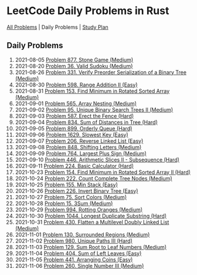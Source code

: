 LeetCode Daily Problems in Rust
===============================

[All Problems](README.md) | Daily Problems | [Study Plan](STUDY_PLAN.md)

Daily Problems
--------------

1. 2021-08-05 [Problem 877. Stone Game (Medium)](problem_0877/)
2. 2021-08-20 [Problem 36. Valid Sudoku (Medium)](problem_0036/)
3. 2021-08-26 [Problem 331. Verify Preorder Serialization of a Binary Tree (Medium)](problem_0331/)
4. 2021-08-30 [Problem 598. Range Addition II (Easy)](problem_0598/)
5. 2021-08-31 [Problem 153. Find Minimum in Rotated Sorted Array (Medium)](problem_0153/)
6. 2021-09-01 [Problem 565. Array Nesting (Medium)](problem_0565/)
7. 2021-09-02 [Problem 95. Unique Binary Search Trees II (Medium)](problem_0095/)
8. 2021-09-03 [Problem 587. Erect the Fence (Hard)](problem_0587/)
9. 2021-09-04 [Problem 834. Sum of Distances in Tree (Hard)](problem_0834/)
10. 2021-09-05 [Problem 899. Orderly Queue (Hard)](problem_0899/)
11. 2021-09-06 [Problem 1629. Slowest Key (Easy)](problem_1629/)
12. 2021-09-07 [Problem 206. Reverse Linked List (Easy)](problem_0206/)
13. 2021-09-08 [Problem 848. Shifting Letters (Medium)](problem_0848/)
14. 2021-09-09 [Problem 764. Largest Plus Sign (Medium)](problem_0764/)
15. 2021-09-10 [Problem 446. Arithmetic Slices II - Subsequence (Hard)](problem_0446/)
16. 2021-09-11 [Problem 224. Basic Calculator (Hard)](problem_0224/)
17. 2021-10-23 [Problem 154. Find Minimum in Rotated Sorted Array II (Hard)](problem_0154/)
18. 2021-10-24 [Problem 222. Count Complete Tree Nodes (Medium)](problem_0222/)
19. 2021-10-25 [Problem 155. Min Stack (Easy)](problem_0155/)
20. 2021-10-26 [Problem 226. Invert Binary Tree (Easy)](problem_0226/)
21. 2021-10-27 [Problem 75. Sort Colors (Medium)](problem_0075/)
22. 2021-10-28 [Problem 15. 3Sum (Medium)](problem_0015/)
23. 2021-10-29 [Problem 994. Rotting Oranges (Medium)](problem_0994/)
24. 2021-10-30 [Problem 1044. Longest Duplicate Substring (Hard)](problem_1044/)
25. 2021-10-31 [Problem 430. Flatten a Multilevel Doubly Linked List (Medium)](problem_0430/)
26. 2021-11-01 [Problem 130. Surrounded Regions (Medium)](problem_0130/)
27. 2021-11-02 [Problem 980. Unique Paths III (Hard)](problem_0980/)
28. 2021-11-03 [Problem 129. Sum Root to Leaf Numbers (Medium)](problem_0129/)
29. 2021-11-04 [Problem 404. Sum of Left Leaves (Easy)](problem_0404/)
30. 2021-11-05 [Problem 441. Arranging Coins (Easy)](problem_0441/)
31. 2021-11-06 [Problem 260. Single Number III (Medium)](problem_0260/)
